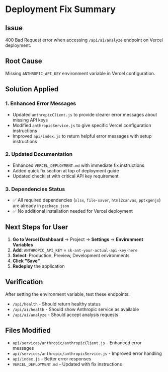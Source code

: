 # Deployment Fix Summary

## Issue
400 Bad Request error when accessing `/api/ai/analyze` endpoint on Vercel deployment.

## Root Cause
Missing `ANTHROPIC_API_KEY` environment variable in Vercel configuration.

## Solution Applied

### 1. Enhanced Error Messages
- Updated `anthropicClient.js` to provide clearer error messages about missing API keys
- Modified `anthropicService.js` to give specific Vercel configuration instructions
- Improved `api/index.js` to return helpful error messages with setup instructions

### 2. Updated Documentation
- Enhanced `VERCEL_DEPLOYMENT.md` with immediate fix instructions
- Added quick fix section at top of deployment guide
- Updated checklist with critical API key requirement

### 3. Dependencies Status
- ✅ All required dependencies (`xlsx`, `file-saver`, `html2canvas`, `pptxgenjs`) are already in `package.json`
- ✅ No additional installation needed for Vercel deployment

## Next Steps for User

1. **Go to Vercel Dashboard** → Project → **Settings** → **Environment Variables**
2. **Add**: `ANTHROPIC_API_KEY` = `sk-ant-your-actual-api-key-here`
3. **Select**: Production, Preview, Development environments
4. **Click "Save"**
5. **Redeploy** the application

## Verification
After setting the environment variable, test these endpoints:
- `/api/health` - Should return healthy status
- `/api/ai/health` - Should show Anthropic service as available
- `/api/ai/analyze` - Should accept analysis requests

## Files Modified
- `api/services/anthropic/anthropicClient.js` - Enhanced error messages
- `api/services/anthropic/anthropicService.js` - Improved error handling
- `api/index.js` - Better error responses
- `VERCEL_DEPLOYMENT.md` - Updated with fix instructions